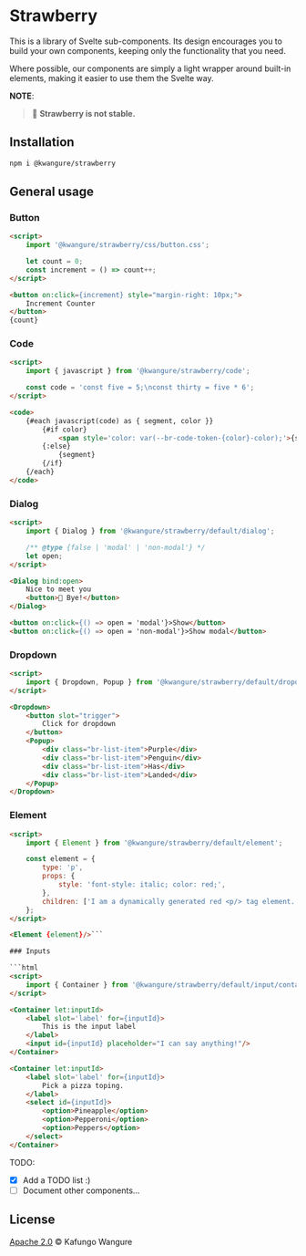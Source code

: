 
<!--
	This document is generated from 'src/README_TEMPLATE.md'. Do not edit it directly.
-->
# Strawberry

This is a library of Svelte sub-components. Its design encourages you to build
your own components, keeping only the functionality that you need.

Where possible, our components are simply a light wrapper around built-in
elements, making it easier to use them the Svelte way.

**NOTE**:

> 🍓 **Strawberry is not stable.**

## Installation

```bash
npm i @kwangure/strawberry
```

## General usage

### Button

```html
<script>
	import '@kwangure/strawberry/css/button.css';

	let count = 0;
	const increment = () => count++;
</script>

<button on:click={increment} style="margin-right: 10px;">
	Increment Counter
</button>
{count}
```

### Code

```html
<script>
	import { javascript } from '@kwangure/strawberry/code';

	const code = 'const five = 5;\nconst thirty = five * 6';
</script>

<code>
	{#each javascript(code) as { segment, color }}
		{#if color}
			<span style='color: var(--br-code-token-{color}-color);'>{segment}</span>
		{:else}
			{segment}
		{/if}
	{/each}
</code>
```

### Dialog

```html
<script>
	import { Dialog } from '@kwangure/strawberry/default/dialog';

	/** @type {false | 'modal' | 'non-modal'} */
	let open;
</script>

<Dialog bind:open>
	Nice to meet you
	<button>👋 Bye!</button>
</Dialog>

<button on:click={() => open = 'modal'}>Show</button>
<button on:click={() => open = 'non-modal'}>Show modal</button>
```

### Dropdown

```html
<script>
    import { Dropdown, Popup } from '@kwangure/strawberry/default/dropdown';
</script>

<Dropdown>
	<button slot="trigger">
		Click for dropdown
	</button>
	<Popup>
		<div class="br-list-item">Purple</div>
		<div class="br-list-item">Penguin</div>
		<div class="br-list-item">Has</div>
		<div class="br-list-item">Landed</div>
	</Popup>
</Dropdown>
```

### Element

```html
<script>
    import { Element } from '@kwangure/strawberry/default/element';

    const element = {
    	type: 'p',
    	props: {
    		style: 'font-style: italic; color: red;',
    	},
    	children: ['I am a dynamically generated red <p/> tag element.'],
    };
</script>

<Element {element}/>```

### Inputs

```html
<script>
	import { Container } from '@kwangure/strawberry/default/input/container';
</script>

<Container let:inputId>
	<label slot='label' for={inputId}>
		This is the input label
	</label>
	<input id={inputId} placeholder="I can say anything!"/>
</Container>

<Container let:inputId>
	<label slot='label' for={inputId}>
		Pick a pizza toping.
	</label>
	<select id={inputId}>
		<option>Pineapple</option>
		<option>Pepperoni</option>
		<option>Peppers</option>
	</select>
</Container>
```

TODO:

- [x] Add a TODO list :)
- [ ] Document other components...

## License

[Apache 2.0](./LICENSE) © Kafungo Wangure


